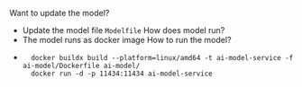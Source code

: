 Want to update the model?
- Update the model file `Modelfile`
How does model run?
- The model runs as docker image
How to run the model?
- ```shell
    docker buildx build --platform=linux/amd64 -t ai-model-service -f ai-model/Dockerfile ai-model/
    docker run -d -p 11434:11434 ai-model-service
  ```